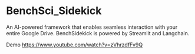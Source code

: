 # BenchSci_Sidekick
An AI-powered framework that enables seamless interaction with your entire Google Drive. 
BenchSidekick is powered by Streamlit and Langchain. 

Demo 
https://www.youtube.com/watch?v=zVhrzdfFv9Q
